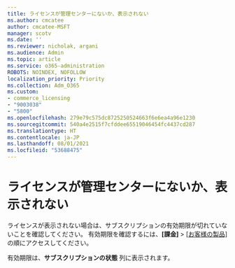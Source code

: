 ```yaml
---
title: ライセンスが管理センターにないか、表示されない
ms.author: cmcatee
author: cmcatee-MSFT
manager: scotv
ms.date: ''
ms.reviewer: nicholak, argani
ms.audience: Admin
ms.topic: article
ms.service: o365-administration
ROBOTS: NOINDEX, NOFOLLOW
localization_priority: Priority
ms.collection: Adm_O365
ms.custom:
- commerce_licensing
- "9003038"
- "5800"
ms.openlocfilehash: 279e79c575dc8725250524663f6e6ea4a96e1230
ms.sourcegitcommit: 540a4e2515f7cfddee65519046454fc4437cd287
ms.translationtype: HT
ms.contentlocale: ja-JP
ms.lasthandoff: 08/01/2021
ms.locfileid: "53688475"
---
```

# <a name="license-missing-or-disappears-from-the-admin-center"></a>ライセンスが管理センターにないか、表示されない

ライセンスが表示されない場合は、サブスクリプションの有効期限が切れていないことを確認してください。 有効期限を確認するには、**[課金]** > [[お客様の製品]](https://go.microsoft.com/fwlink/p/?linkid=842054) の順にアクセスしてください。

有効期限は、**サブスクリプションの状態** 列に表示されます。